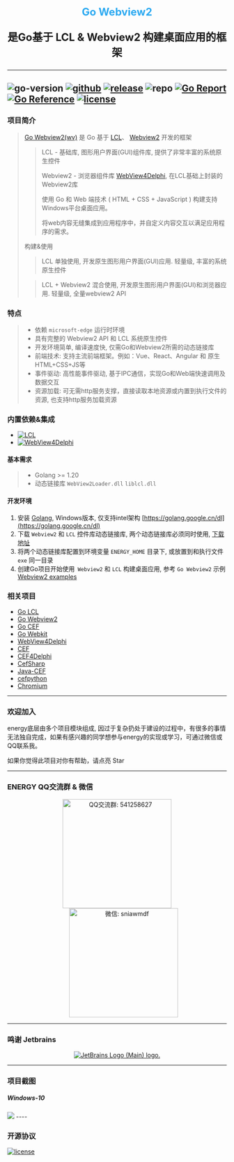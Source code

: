 <p align="center">
   <span style="color: #2ba9f1;font-size: 24px;font-weight: bold;">Go Webview2</span>
</p>

<p align="center" style="font-size: 24px;">
    <strong>
        是Go基于 LCL & Webview2 构建桌面应用的框架
    </strong>
</p>

---
![go-version](https://img.shields.io/github/go-mod/go-version/energye/wv?logo=git&logoColor=green)
[![github](https://img.shields.io/github/last-commit/energye/wv/main.svg?logo=github&logoColor=green&label=commit)](https://github.com/energye/wv)
[![release](https://img.shields.io/github/v/release/energye/wv?logo=git&logoColor=green)](https://github.com/energye/wv/releases)
![repo](https://img.shields.io/github/repo-size/energye/wv.svg?logo=github&logoColor=green&label=repo-size)
[![Go Report](https://goreportcard.com/badge/github.com/energye/wv)](https://goreportcard.com/report/github.com/energye/wv)
[![Go Reference](https://pkg.go.dev/badge/github.com/energye/wv)](https://pkg.go.dev/github.com/energye/wv)
[![license](https://img.shields.io/github/license/energye/wv.svg?logo=git&logoColor=red)](http://www.apache.org/licenses/LICENSE-2.0)
---

### 项目简介

> [Go Webview2(wv)](https://github.com/energye/wv) 
> 是 Go 基于
> [LCL](https://www.lazarus-ide.org/)、
> [Webview2](https://learn.microsoft.com/en-us/microsoft-edge/webview2/)
> 开发的框架
>
>> LCL - 基础库, 图形用户界面(GUI)组件库, 提供了非常丰富的系统原生控件
>> 
>> Webview2 - 浏览器组件库 [WebView4Delphi](https://github.com/salvadordf/WebView4Delphi), 在LCL基础上封装的Webview2库
>> 
>> 使用 Go 和 Web 端技术 ( HTML + CSS + JavaScript ) 构建支持Windows平台桌面应用。
>>
>> 将web内容无缝集成到应用程序中，并自定义内容交互以满足应用程序的需求。
> 
> 构建&使用
> 
>> LCL 单独使用, 开发原生图形用户界面(GUI)应用. 轻量级, 丰富的系统原生控件
>
>> LCL + Webview2 混合使用, 开发原生图形用户界面(GUI)和浏览器应用. 轻量级, 全量webview2 API



### 特点

> - 依赖 `microsoft-edge` 运行时环境
> - 具有完整的 Webview2 API 和 LCL 系统原生控件
> - 开发环境简单, 编译速度快, 仅需Go和Webview2所需的动态链接库
> - 前端技术: 支持主流前端框架。例如：Vue、React、Angular 和 原生HTML+CSS+JS等
> - 事件驱动: 高性能事件驱动, 基于IPC通信，实现Go和Web端快速调用及数据交互
> - 资源加载: 可无需http服务支撑，直接读取本地资源或内置到执行文件的资源, 也支持http服务加载资源

### 内置依赖&集成

- [![LCL](https://img.shields.io/badge/LCL-green)](https://github.com/energye/lcl)
- [![WebView4Delphi](https://img.shields.io/badge/Webview2%20-green)](https://github.com/salvadordf/WebView4Delphi)

#### 基本需求

> - Golang >= 1.20
> - 动态链接库 `WebView2Loader.dll` `liblcl.dll`

#### 开发环境

1. 安装 [Golang](https://golang.google.cn/dl/), Windows版本, 仅支持intel架构 [https://golang.google.cn/dl](https://golang.google.cn/dl)
2. 下载 `Webview2` 和 `LCL` 控件库动态链接库, 两个动态链接库必须同时使用, [下载地址](https://github.com/energye/lcl/tree/main/bins/webview2/windows)
3. 将两个动态链接库配置到环境变量 `ENERGY_HOME` 目录下, 或放置到和执行文件 `exe` 同一目录
4. 创建Go项目开始使用` Webview2` 和 `LCL` 构建桌面应用, 参考 `Go Webview2` 示例 [Webview2 examples](https://github.com/energye/examples/tree/main/wv)

### 相关项目
* [Go LCL](https://github.com/energye/lcl)
* [Go Webview2](https://github.com/energye/wv)
* [Go CEF](https://github.com/energye/cef)
* [Go Webkit](https://github.com/energye/wk)
* [WebView4Delphi](https://github.com/salvadordf/WebView4Delphi)
* [CEF](https://github.com/chromiumembedded/cef)
* [CEF4Delphi](https://github.com/salvadordf/CEF4Delphi)
* [CefSharp](https://github.com/cefsharp/CefSharp)
* [Java-CEF](https://bitbucket.org/chromiumembedded/java-cef)
* [cefpython](https://github.com/cztomczak/cefpython)
* [Chromium](https://chromium.googlesource.com/chromium/src/)

---

### 欢迎加入
energy底层由多个项目模块组成, 因过于复杂扔处于建设的过程中，有很多的事情无法独自完成，如果有感兴趣的同学想参与energy的实现或学习，可通过微信或QQ联系我。

如果你觉得此项目对你有帮助，请点亮 Star

---

### ENERGY QQ交流群 & 微信

<p align="center">
    <img src="https://assets.yanghy.cn/qq-group.jpg" width="250" title="QQ交流群: 541258627" alt="QQ交流群: 541258627">
    <img src="https://assets.yanghy.cn/we-chat.jpg" width="250" title="微信: sniawmdf" alt="微信: sniawmdf" style="margin-left: 30px;">
</p>

---

### 鸣谢 Jetbrains

<p align="center">
    <a href="https://www.jetbrains.com?from=energy">
        <img src="https://resources.jetbrains.com/storage/products/company/brand/logos/jb_beam.svg" alt="JetBrains Logo (Main) logo.">
    </a>
</p>

---

### 项目截图
##### Windows-10
<img src="https://assets.yanghy.cn/webview2-simple.png">
----

### 开源协议

[![license](https://img.shields.io/github/license/energye/wv.svg?logo=git&logoColor=green)](http://www.apache.org/licenses/LICENSE-2.0)
